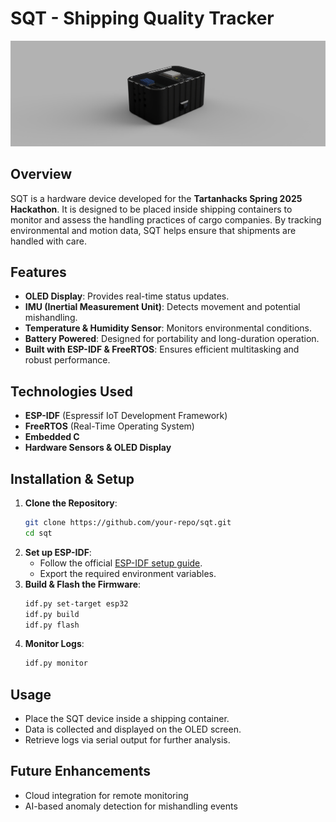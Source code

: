 # SQT - Shipping Quality Tracker

![Project Image](SQT.png)  

## Overview
SQT is a hardware device developed for the **Tartanhacks Spring 2025 Hackathon**. It is designed to be placed inside shipping containers to monitor and assess the handling practices of cargo companies. By tracking environmental and motion data, SQT helps ensure that shipments are handled with care.

## Features
- **OLED Display**: Provides real-time status updates.
- **IMU (Inertial Measurement Unit)**: Detects movement and potential mishandling.
- **Temperature & Humidity Sensor**: Monitors environmental conditions.
- **Battery Powered**: Designed for portability and long-duration operation.
- **Built with ESP-IDF & FreeRTOS**: Ensures efficient multitasking and robust performance.

## Technologies Used
- **ESP-IDF** (Espressif IoT Development Framework)
- **FreeRTOS** (Real-Time Operating System)
- **Embedded C**
- **Hardware Sensors & OLED Display**

## Installation & Setup
1. **Clone the Repository**:
   ```sh
   git clone https://github.com/your-repo/sqt.git
   cd sqt
   ```
2. **Set up ESP-IDF**:
   - Follow the official [ESP-IDF setup guide](https://docs.espressif.com/projects/esp-idf/en/latest/esp32/get-started/).
   - Export the required environment variables.
3. **Build & Flash the Firmware**:
   ```sh
   idf.py set-target esp32
   idf.py build
   idf.py flash
   ```
4. **Monitor Logs**:
   ```sh
   idf.py monitor
   ```

## Usage
- Place the SQT device inside a shipping container.
- Data is collected and displayed on the OLED screen.
- Retrieve logs via serial output for further analysis.

## Future Enhancements
- Cloud integration for remote monitoring
- AI-based anomaly detection for mishandling events

